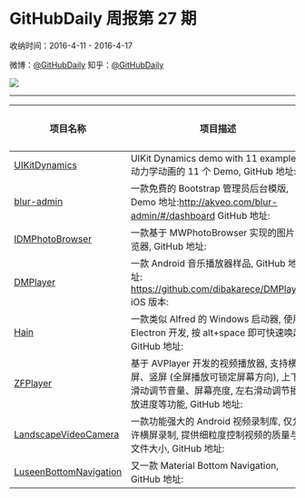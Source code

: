 # GitHubDaily 周报第 27 期

收纳时间：2016-4-11 - 2016-4-17

微博：[@GitHubDaily](https://weibo.com/GitHubDaily)
知乎：[@GitHubDaily](https://www.zhihu.com/people/githubdaily)

![](https://raw.githubusercontent.com/GitHubDaily/GitHubDaily/master/assets/weixin.png)

---

项目名称 | 项目描述 | 示例图 | 微博
--- | --- | --- | ---
[UIKitDynamics](status.github_url) | UIKit Dynamics demo with 11 example 动力学动画的 11 个 Demo, GitHub 地址: | ![](http://ww3.sinaimg.cn/large/006fiYtfjw1f2cgbs2ubdg30ac0ietbw.gif) | [![](https://raw.githubusercontent.com/GitHubDaily/GitHubDaily/master/assets/sina_logo.png)](https://weibo.com/5722964389/DrpZcwu1y)
[blur-admin](status.github_url) | 一款免费的 Bootstrap 管理员后台模版, Demo 地址:http://akveo.com/blur-admin/#/dashboard GitHub 地址: | ![](http://ww3.sinaimg.cn/large/006fiYtfjw1f2w8ac2fd5j31hc0sjajt.jpg) | [![](https://raw.githubusercontent.com/GitHubDaily/GitHubDaily/master/assets/sina_logo.png)](https://weibo.com/5722964389/DrgAk9Jr3)
[IDMPhotoBrowser](status.github_url) | 一款基于 MWPhotoBrowser 实现的图片浏览器, GitHub 地址: | ![](http://ww2.sinaimg.cn/large/006fiYtfjw1f2cg86rm6lj306o0bu3z2.jpg) | [![](https://raw.githubusercontent.com/GitHubDaily/GitHubDaily/master/assets/sina_logo.png)](https://weibo.com/5722964389/Dr78cw1cw)
[DMPlayer](status.github_url) | 一款 Android 音乐播放器样品, GitHub 地址: https://github.com/dibakarece/DMPlayer iOS 版本: | ![](http://ww4.sinaimg.cn/large/006fiYtfjw1f2x1354lfmj30640ciaay.jpg) | [![](https://raw.githubusercontent.com/GitHubDaily/GitHubDaily/master/assets/sina_logo.png)](https://weibo.com/5722964389/Dr2rsDx2k)
[Hain](status.github_url) | 一款类似 Alfred 的 Windows 启动器, 使用 Electron 开发, 按 alt+space 即可快速唤起, GitHub 地址: | ![](http://ww2.sinaimg.cn/large/006fiYtfjw1f2cg73n3tkg30n40fcnpd.gif) | [![](https://raw.githubusercontent.com/GitHubDaily/GitHubDaily/master/assets/sina_logo.png)](https://weibo.com/5722964389/DqXHHDVdO)
[ZFPlayer](status.github_url) | 基于 AVPlayer 开发的视频播放器, 支持横屏、竖屏 (全屏播放可锁定屏幕方向), 上下滑动调节音量、屏幕亮度, 左右滑动调节播放进度等功能, GitHub 地址: | ![](http://ww3.sinaimg.cn/large/006fiYtfjw1f2vccgiykhj30j00apwh5.jpg) | [![](https://raw.githubusercontent.com/GitHubDaily/GitHubDaily/master/assets/sina_logo.png)](https://weibo.com/5722964389/DqOf0l3FL)
[LandscapeVideoCamera](status.github_url) | 一款功能强大的 Android 视频录制库, 仅允许横屏录制, 提供细粒度控制视频的质量与文件大小, GitHub 地址: | ![](http://ww4.sinaimg.cn/large/006fiYtfjw1f2u6ppwepug30ln0kbkjl.gif) | [![](https://raw.githubusercontent.com/GitHubDaily/GitHubDaily/master/assets/sina_logo.png)](https://weibo.com/5722964389/DqEOlaR37)
[LuseenBottomNavigation](status.github_url) | 又一款 Material Bottom Navigation, GitHub 地址: | ![](http://ww1.sinaimg.cn/large/006fiYtfjw1f2t13q7c8zg30dc07eac2.gif) | [![](https://raw.githubusercontent.com/GitHubDaily/GitHubDaily/master/assets/sina_logo.png)](https://weibo.com/5722964389/DqvnYhMjE)
